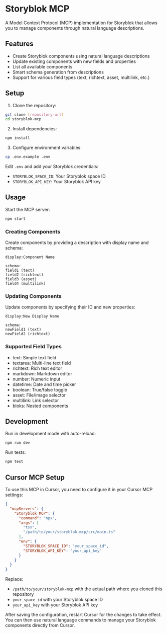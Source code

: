 # Storyblok MCP

A Model Context Protocol (MCP) implementation for Storyblok that allows you to manage components through natural language descriptions.

## Features

- Create Storyblok components using natural language descriptions
- Update existing components with new fields and properties
- List all available components
- Smart schema generation from descriptions
- Support for various field types (text, richtext, asset, multilink, etc.)

## Setup

1. Clone the repository:
```bash
git clone [repository-url]
cd storyblok-mcp
```

2. Install dependencies:
```bash
npm install
```

3. Configure environment variables:
```bash
cp .env.example .env
```
Edit `.env` and add your Storyblok credentials:
- `STORYBLOK_SPACE_ID`: Your Storyblok space ID
- `STORYBLOK_API_KEY`: Your Storyblok API key

## Usage

Start the MCP server:
```bash
npm start
```

### Creating Components

Create components by providing a description with display name and schema:

```
display:Component Name

schema:
field1 (text)
field2 (richtext)
field3 (asset)
field4 (multilink)
```

### Updating Components

Update components by specifying their ID and new properties:

```
display:New Display Name

schema:
newField1 (text)
newField2 (richtext)
```

### Supported Field Types

- text: Simple text field
- textarea: Multi-line text field
- richtext: Rich text editor
- markdown: Markdown editor
- number: Numeric input
- datetime: Date and time picker
- boolean: True/false toggle
- asset: File/image selector
- multilink: Link selector
- bloks: Nested components

## Development

Run in development mode with auto-reload:
```bash
npm run dev
```

Run tests:
```bash
npm test
```

## Cursor MCP Setup

To use this MCP in Cursor, you need to configure it in your Cursor MCP settings:

```json
{
  "mcpServers": {
    "Storyblok MCP": {
      "command": "npx",
      "args": [
        "tsx",
        "/path/to/your/storyblok-mcp/src/main.ts"
      ],
      "env": {
        "STORYBLOK_SPACE_ID": "your_space_id",
        "STORYBLOK_API_KEY": "your_api_key"
      }
    }
  }
}
```

Replace:
- `/path/to/your/storyblok-mcp` with the actual path where you cloned this repository
- `your_space_id` with your Storyblok space ID
- `your_api_key` with your Storyblok API key

After saving the configuration, restart Cursor for the changes to take effect. You can then use natural language commands to manage your Storyblok components directly from Cursor. 
